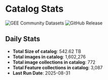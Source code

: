 # Catalog Stats

![GEE Community Datasets](https://img.shields.io/endpoint?url=https://gist.githubusercontent.com/samapriya/34bc0c1280d475d3a69e3b60a706226e/raw/community.json)
![GitHub Release](https://img.shields.io/github/v/release/samapriya/awesome-gee-community-datasets)

## Daily Stats

<!-- START_MARKER -->
* **Total Size of catalog**: 542.62 TB
* **Total images in catalog**: 1,602,276
* **Total image collections in catalog**: 772
* **Total Feature collections in catalog**: 3,087
* **Last Run Date**: 2025-08-31
<!-- END_MARKER -->
